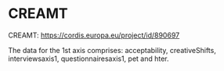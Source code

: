 # CREAMT
CREAMT: https://cordis.europa.eu/project/id/890697

The data for the 1st axis comprises: acceptability, creativeShifts, interviewsaxis1, questionnairesaxis1, pet and hter.

